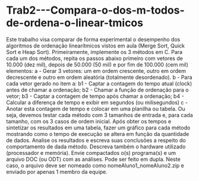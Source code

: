 # Trab2---Compara-o-dos-m-todos-de-ordena-o-linear-tmicos
Este trabalho visa comparar de forma experimental o desempenho dos algoritmos de ordenação linearítmicos vistos em aula (Merge Sort, Quick Sort e Heap Sort).  Primeiramente, implemente os 3 métodos em C.  Para cada um dos métodos, repita os passos abaixo primeiro com vetores de 10.000 (dez mil), depois de 50.000 (50 mil) e por fim de 100.000 (cem mil) elementos: a - Gerar 3 vetores: um em ordem crescente, outro em ordem decrescente e outro em ordem aleatória (totalmente desordenado). b - Para cada vetor gerado no item a: b1 - Captar a contagem do tempo atual (clock) antes de chamar a ordenação; b2 - Chamar a função de ordenação para o vetor; b3 - Captar a contagem de tempo após chamar a ordenação; b4 - Calcular a diferença de tempo e exibir em segundos (ou milisegundos) c - Anotar esta contagem de tempo e colocar em uma planilha ou tabela.  Ou seja, devemos testar cada método com 3 tamanhos de entrada e, para cada tamanho, com os 3 casos de ordem inicial.  Após obter os tempos e sintetizar os resultados em uma tabela, fazer um gráfico para cada método mostrando como o tempo de execução se altera em função da quantidade de dados.  Analise os resultados e escreva suas conclusões a respeito do comportamento de dada método. Descreva também o hardware utilizado (processador e memória).  Envie compactados o(s) programa(s) e um arquivo DOC (ou ODT) com as análises.  Pode ser feito em dupla. Neste caso, o arquivo deve ser nomeado como nomeAluno1_nomeAluno2.zip e enviado por apenas 1 membro da equipe.
